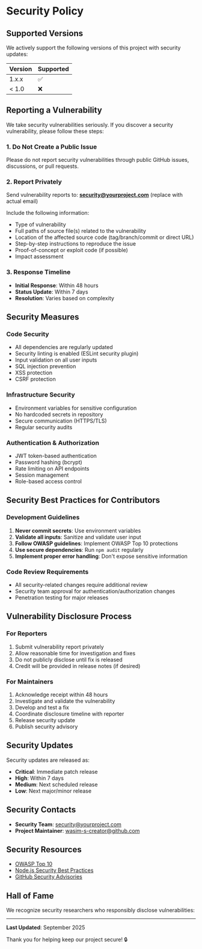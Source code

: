 # Security Policy

## Supported Versions

We actively support the following versions of this project with security updates:

| Version | Supported          |
| ------- | ------------------ |
| 1.x.x   | :white_check_mark: |
| < 1.0   | :x:                |

## Reporting a Vulnerability

We take security vulnerabilities seriously. If you discover a security vulnerability, please follow these steps:

### 1. **Do Not** Create a Public Issue
Please do not report security vulnerabilities through public GitHub issues, discussions, or pull requests.

### 2. Report Privately
Send vulnerability reports to: **security@yourproject.com** (replace with actual email)

Include the following information:
- Type of vulnerability
- Full paths of source file(s) related to the vulnerability
- Location of the affected source code (tag/branch/commit or direct URL)
- Step-by-step instructions to reproduce the issue
- Proof-of-concept or exploit code (if possible)
- Impact assessment

### 3. Response Timeline
- **Initial Response**: Within 48 hours
- **Status Update**: Within 7 days
- **Resolution**: Varies based on complexity

## Security Measures

### Code Security
- All dependencies are regularly updated
- Security linting is enabled (ESLint security plugin)
- Input validation on all user inputs
- SQL injection prevention
- XSS protection
- CSRF protection

### Infrastructure Security
- Environment variables for sensitive configuration
- No hardcoded secrets in repository
- Secure communication (HTTPS/TLS)
- Regular security audits

### Authentication & Authorization
- JWT token-based authentication
- Password hashing (bcrypt)
- Rate limiting on API endpoints
- Session management
- Role-based access control

## Security Best Practices for Contributors

### Development Guidelines
1. **Never commit secrets**: Use environment variables
2. **Validate all inputs**: Sanitize and validate user input
3. **Follow OWASP guidelines**: Implement OWASP Top 10 protections
4. **Use secure dependencies**: Run `npm audit` regularly
5. **Implement proper error handling**: Don't expose sensitive information

### Code Review Requirements
- All security-related changes require additional review
- Security team approval for authentication/authorization changes
- Penetration testing for major releases

## Vulnerability Disclosure Process

### For Reporters
1. Submit vulnerability report privately
2. Allow reasonable time for investigation and fixes
3. Do not publicly disclose until fix is released
4. Credit will be provided in release notes (if desired)

### For Maintainers
1. Acknowledge receipt within 48 hours
2. Investigate and validate the vulnerability
3. Develop and test a fix
4. Coordinate disclosure timeline with reporter
5. Release security update
6. Publish security advisory

## Security Updates

Security updates are released as:
- **Critical**: Immediate patch release
- **High**: Within 7 days
- **Medium**: Next scheduled release
- **Low**: Next major/minor release

## Security Contacts

- **Security Team**: security@yourproject.com
- **Project Maintainer**: wasim-s-creator@github.com

## Security Resources

- [OWASP Top 10](https://owasp.org/www-project-top-ten/)
- [Node.js Security Best Practices](https://nodejs.org/en/docs/guides/security/)
- [GitHub Security Advisories](https://github.com/advisories)

## Hall of Fame

We recognize security researchers who responsibly disclose vulnerabilities:

<!-- Security researchers will be listed here -->

---

**Last Updated**: September 2025

Thank you for helping keep our project secure! 🔒
